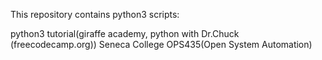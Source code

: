 This repository contains python3 scripts:

python3 tutorial(giraffe academy, python with Dr.Chuck (freecodecamp.org))
Seneca College OPS435(Open System Automation)
